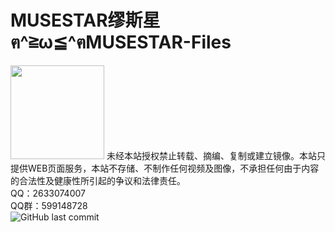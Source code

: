 ﻿# MUSESTAR缪斯星ฅ^≧ω≦^ฅMUSESTAR-Files
<img src="https://www.musestar.top/files/thumbnail.jpg" style="image-rendering: pixelated;width:150px">
未经本站授权禁止转载、摘编、复制或建立镜像。本站只提供WEB页面服务，本站不存储、不制作任何视频及图像，不承担任何由于内容的合法性及健康性所引起的争议和法律责任。<br>
QQ：2633074007<br>
QQ群：599148728<br>
<img alt="GitHub last commit" src="https://img.shields.io/github/last-commit/MUSESTAR-Files/animation">
